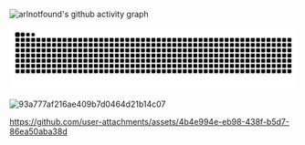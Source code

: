 <!--   green snake -->
![arlnotfound's github activity graph](https://raw.githubusercontent.com/arlnotfound/arlnotfound/output/github-contribution-grid-snake.svg)

<!-- dark snake -->
![BEPb's github activity graph](https://raw.githubusercontent.com/BEPb/BEPb/output/github-contribution-grid-snake-dark.svg)

![93a777af216ae409b7d0464d21b14c07](https://github.com/user-attachments/assets/d92bac11-2950-4a63-9495-91b723a942d1)

https://github.com/user-attachments/assets/4b4e994e-eb98-438f-b5d7-86ea50aba38d

